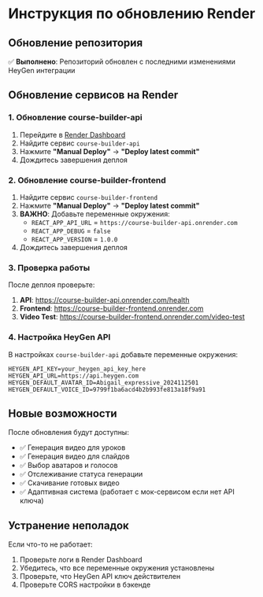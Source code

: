 # Инструкция по обновлению Render

## Обновление репозитория

✅ **Выполнено**: Репозиторий обновлен с последними изменениями HeyGen интеграции

## Обновление сервисов на Render

### 1. Обновление course-builder-api

1. Перейдите в [Render Dashboard](https://dashboard.render.com/)
2. Найдите сервис `course-builder-api`
3. Нажмите **"Manual Deploy"** → **"Deploy latest commit"**
4. Дождитесь завершения деплоя

### 2. Обновление course-builder-frontend

1. Найдите сервис `course-builder-frontend`
2. Нажмите **"Manual Deploy"** → **"Deploy latest commit"**
3. **ВАЖНО**: Добавьте переменные окружения:
   - `REACT_APP_API_URL` = `https://course-builder-api.onrender.com`
   - `REACT_APP_DEBUG` = `false`
   - `REACT_APP_VERSION` = `1.0.0`
4. Дождитесь завершения деплоя

### 3. Проверка работы

После деплоя проверьте:

1. **API**: https://course-builder-api.onrender.com/health
2. **Frontend**: https://course-builder-frontend.onrender.com
3. **Video Test**: https://course-builder-frontend.onrender.com/video-test

### 4. Настройка HeyGen API

В настройках `course-builder-api` добавьте переменные окружения:

```
HEYGEN_API_KEY=your_heygen_api_key_here
HEYGEN_API_URL=https://api.heygen.com
HEYGEN_DEFAULT_AVATAR_ID=Abigail_expressive_2024112501
HEYGEN_DEFAULT_VOICE_ID=9799f1ba6acd4b2b993fe813a18f9a91
```

## Новые возможности

После обновления будут доступны:

- ✅ Генерация видео для уроков
- ✅ Генерация видео для слайдов
- ✅ Выбор аватаров и голосов
- ✅ Отслеживание статуса генерации
- ✅ Скачивание готовых видео
- ✅ Адаптивная система (работает с мок-сервисом если нет API ключа)

## Устранение неполадок

Если что-то не работает:

1. Проверьте логи в Render Dashboard
2. Убедитесь, что все переменные окружения установлены
3. Проверьте, что HeyGen API ключ действителен
4. Проверьте CORS настройки в бэкенде
